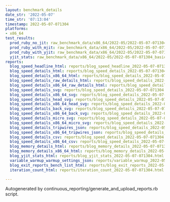 ```yaml
---
layout: benchmark_details
date_str: '2022-05-07'
time_str: '07:13:04'
timestamp: 2022-05-07-071304
platforms:
- x86_64
test_results:
  prod_ruby_no_jit: raw_benchmark_data/x86_64/2022-05/2022-05-07-071304_basic_benchmark_prod_ruby_no_jit.json
  prod_ruby_with_mjit: raw_benchmark_data/x86_64/2022-05/2022-05-07-071304_basic_benchmark_prod_ruby_with_mjit.json
  prod_ruby_with_yjit: raw_benchmark_data/x86_64/2022-05/2022-05-07-071304_basic_benchmark_prod_ruby_with_yjit.json
  yjit_stats: raw_benchmark_data/x86_64/2022-05/2022-05-07-071304_basic_benchmark_yjit_stats.json
reports:
  blog_speed_headline_html: reports/blog_speed_headline_2022-05-07-071304.html
  blog_speed_details_html: reports/blog_speed_details_2022-05-07-071304.html
  blog_speed_details_x86_64_html: reports/blog_speed_details_2022-05-07-071304.x86_64.html
  blog_speed_details_raw_details_html: reports/blog_speed_details_2022-05-07-071304.raw_details.html
  blog_speed_details_x86_64_raw_details_html: reports/blog_speed_details_2022-05-07-071304.x86_64.raw_details.html
  blog_speed_details_svg: reports/blog_speed_details_2022-05-07-071304.svg
  blog_speed_details_x86_64_svg: reports/blog_speed_details_2022-05-07-071304.x86_64.svg
  blog_speed_details_head_svg: reports/blog_speed_details_2022-05-07-071304.head.svg
  blog_speed_details_x86_64_head_svg: reports/blog_speed_details_2022-05-07-071304.x86_64.head.svg
  blog_speed_details_back_svg: reports/blog_speed_details_2022-05-07-071304.back.svg
  blog_speed_details_x86_64_back_svg: reports/blog_speed_details_2022-05-07-071304.x86_64.back.svg
  blog_speed_details_micro_svg: reports/blog_speed_details_2022-05-07-071304.micro.svg
  blog_speed_details_x86_64_micro_svg: reports/blog_speed_details_2022-05-07-071304.x86_64.micro.svg
  blog_speed_details_tripwires_json: reports/blog_speed_details_2022-05-07-071304.tripwires.json
  blog_speed_details_x86_64_tripwires_json: reports/blog_speed_details_2022-05-07-071304.x86_64.tripwires.json
  blog_speed_details_csv: reports/blog_speed_details_2022-05-07-071304.csv
  blog_speed_details_x86_64_csv: reports/blog_speed_details_2022-05-07-071304.x86_64.csv
  blog_memory_details_html: reports/blog_memory_details_2022-05-07-071304.html
  blog_memory_details_x86_64_html: reports/blog_memory_details_2022-05-07-071304.x86_64.html
  blog_yjit_stats_html: reports/blog_yjit_stats_2022-05-07-071304.html
  variable_warmup_warmup_settings_json: reports/variable_warmup_2022-05-07-071304.warmup_settings.json
  blog_exit_reports_bench_list_html: reports/blog_exit_reports_2022-05-07-071304.bench_list.html
  iteration_count_html: reports/iteration_count_2022-05-07-071304.html

---
```

Autogenerated by continuous_reporting/generate_and_upload_reports.rb script.
